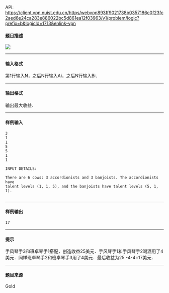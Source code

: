 API: https://client.vpn.nuist.edu.cn/https/webvpn893ff9021738b0357186c0f23fc2aed6e24ca283e886022bc5d861ea12f03963/v1/problem/logic?prefix=b&logicId=1713&enlink-vpn

#### 题目描述

![](../file/1713_0.jpg)

---

#### 输入格式

第1行输入N，之后N行输入Ai，之后N行输入Bi．

---

#### 输出格式

输出最大收益．

---

#### 样例输入
```
3
1
1
5
5
1
1

INPUT DETAILS:

There are 6 cows: 3 accordionists and 3 banjoists. The accordionists have
talent levels (1, 1, 5), and the banjoists have talent levels (5, 1, 1).


```

---

#### 样例输出
```
17

```

---

#### 提示

手风琴手3和班卓琴手1搭配，创造收益25美元．手风琴手1和手风琴手2喝酒用了4美元．同样班卓琴手2和班卓琴手3用了4美元．最后收益为25 -4-4=17美元．

---

#### 题目来源

Gold